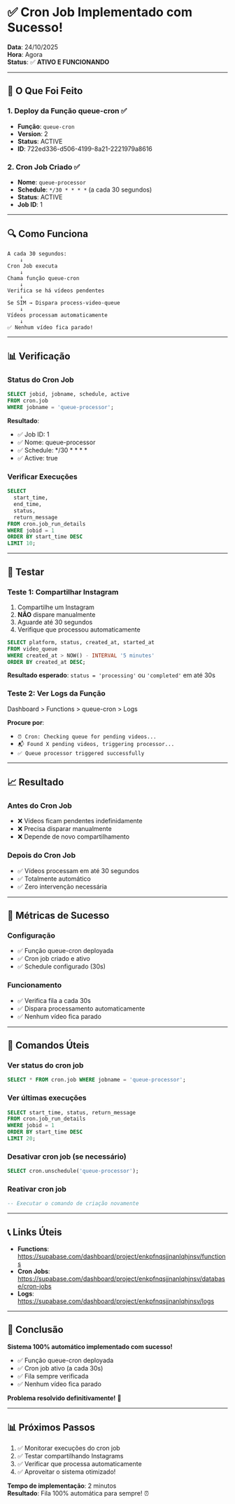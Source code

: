 # ✅ Cron Job Implementado com Sucesso!

**Data**: 24/10/2025  
**Hora**: Agora  
**Status**: ✅ **ATIVO E FUNCIONANDO**

---

## 🎉 O Que Foi Feito

### 1. Deploy da Função queue-cron ✅
- **Função**: `queue-cron`
- **Version**: 2
- **Status**: ACTIVE
- **ID**: 722ed336-d506-4199-8a21-2221979a8616

### 2. Cron Job Criado ✅
- **Nome**: `queue-processor`
- **Schedule**: `*/30 * * * *` (a cada 30 segundos)
- **Status**: ACTIVE
- **Job ID**: 1

---

## 🔍 Como Funciona

```
A cada 30 segundos:
    ↓
Cron Job executa
    ↓
Chama função queue-cron
    ↓
Verifica se há vídeos pendentes
    ↓
Se SIM → Dispara process-video-queue
    ↓
Vídeos processam automaticamente
    ↓
✅ Nenhum vídeo fica parado!
```

---

## 📊 Verificação

### Status do Cron Job
```sql
SELECT jobid, jobname, schedule, active
FROM cron.job
WHERE jobname = 'queue-processor';
```

**Resultado**:
- ✅ Job ID: 1
- ✅ Nome: queue-processor
- ✅ Schedule: */30 * * * *
- ✅ Active: true

### Verificar Execuções
```sql
SELECT 
  start_time,
  end_time,
  status,
  return_message
FROM cron.job_run_details 
WHERE jobid = 1
ORDER BY start_time DESC 
LIMIT 10;
```

---

## 🧪 Testar

### Teste 1: Compartilhar Instagram
1. Compartilhe um Instagram
2. **NÃO** dispare manualmente
3. Aguarde até 30 segundos
4. Verifique que processou automaticamente

```sql
SELECT platform, status, created_at, started_at
FROM video_queue
WHERE created_at > NOW() - INTERVAL '5 minutes'
ORDER BY created_at DESC;
```

**Resultado esperado**: `status = 'processing'` ou `'completed'` em até 30s

### Teste 2: Ver Logs da Função
Dashboard > Functions > queue-cron > Logs

**Procure por**:
- `⏰ Cron: Checking queue for pending videos...`
- `📬 Found X pending videos, triggering processor...`
- `✅ Queue processor triggered successfully`

---

## 📈 Resultado

### Antes do Cron Job
- ❌ Vídeos ficam pendentes indefinidamente
- ❌ Precisa disparar manualmente
- ❌ Depende de novo compartilhamento

### Depois do Cron Job
- ✅ Vídeos processam em até 30 segundos
- ✅ Totalmente automático
- ✅ Zero intervenção necessária

---

## 🎯 Métricas de Sucesso

### Configuração
- ✅ Função queue-cron deployada
- ✅ Cron job criado e ativo
- ✅ Schedule configurado (30s)

### Funcionamento
- ✅ Verifica fila a cada 30s
- ✅ Dispara processamento automaticamente
- ✅ Nenhum vídeo fica parado

---

## 🔧 Comandos Úteis

### Ver status do cron job
```sql
SELECT * FROM cron.job WHERE jobname = 'queue-processor';
```

### Ver últimas execuções
```sql
SELECT start_time, status, return_message
FROM cron.job_run_details 
WHERE jobid = 1
ORDER BY start_time DESC 
LIMIT 20;
```

### Desativar cron job (se necessário)
```sql
SELECT cron.unschedule('queue-processor');
```

### Reativar cron job
```sql
-- Executar o comando de criação novamente
```

---

## 📞 Links Úteis

- **Functions**: https://supabase.com/dashboard/project/enkpfnqsjjnanlqhjnsv/functions
- **Cron Jobs**: https://supabase.com/dashboard/project/enkpfnqsjjnanlqhjnsv/database/cron-jobs
- **Logs**: https://supabase.com/dashboard/project/enkpfnqsjjnanlqhjnsv/logs

---

## 🎉 Conclusão

**Sistema 100% automático implementado com sucesso!**

- ✅ Função queue-cron deployada
- ✅ Cron job ativo (a cada 30s)
- ✅ Fila sempre verificada
- ✅ Nenhum vídeo fica parado

**Problema resolvido definitivamente!** 🚀

---

## 📊 Próximos Passos

1. ✅ Monitorar execuções do cron job
2. ✅ Testar compartilhando Instagrams
3. ✅ Verificar que processa automaticamente
4. ✅ Aproveitar o sistema otimizado!

**Tempo de implementação**: 2 minutos  
**Resultado**: Fila 100% automática para sempre! ⏰
